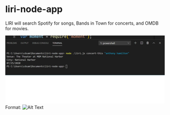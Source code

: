 # liri-node-app
LIRI will search Spotify for songs, Bands in Town for concerts, and OMDB for movies.

![GitHub Logo](/images/concert-this.jpg)
Format: ![Alt Text](url)
